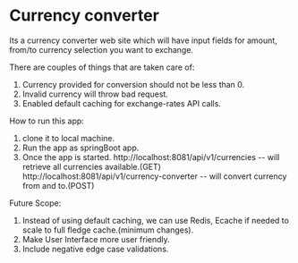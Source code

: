 # Currency converter

Its a currency converter web site which will have input fields for amount, from/to
currency selection you want to exchange.

There are couples of things that are taken care of: 
1. Currency provided for conversion should not be less than 0.
2. Invalid currency will throw bad request.
3. Enabled default caching for exchange-rates API calls.


How to run this app: 
1. clone it to local machine.
2. Run the app as springBoot app.
3. Once the app is started. 
 http://localhost:8081/api/v1/currencies -- will retrieve all currencies available.(GET)
 http://localhost:8081/api/v1/currency-converter -- will convert currency from and to.(POST)

Future Scope:
1. Instead of using default caching, we can use Redis, Ecache if needed to scale to full fledge cache.(minimum changes).
2. Make User Interface more user friendly.
3. Include negative edge case validations.
